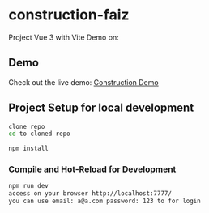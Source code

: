 # construction-faiz

Project Vue 3 with Vite
Demo on:

## Demo

Check out the live demo: [Construction Demo](https://construction-faiz.vercel.app/)

## Project Setup for local development

```sh
clone repo
cd to cloned repo
```

```sh
npm install
```

### Compile and Hot-Reload for Development

```sh
npm run dev
access on your browser http://localhost:7777/
you can use email: a@a.com password: 123 to for login
```
